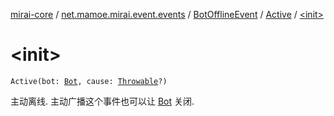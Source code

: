 [mirai-core](../../../index.md) / [net.mamoe.mirai.event.events](../../index.md) / [BotOfflineEvent](../index.md) / [Active](index.md) / [&lt;init&gt;](./-init-.md)

# &lt;init&gt;

`Active(bot: `[`Bot`](../../../net.mamoe.mirai/-bot/index.md)`, cause: `[`Throwable`](https://kotlinlang.org/api/latest/jvm/stdlib/kotlin/-throwable/index.html)`?)`

主动离线. 主动广播这个事件也可以让 [Bot](../../../net.mamoe.mirai/-bot/index.md) 关闭.

